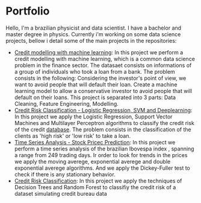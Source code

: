 # Portfolio

Hello,
I'm a brazilian physicist and data scientist. I have a bachelor and master degree in physics. Currently i'm working on some data science projects, bellow i detail some of the main projects in the repositories:

- [Credit modelling with machine learning](https://github.com/lucimariosousa/Credit-modelling-with-machine-learning): In this project we perform a credit modelling with machine learning, which is a common data science problem in the finance sector. The datasaet consists on informations of a group of individuals who took a loan from a bank. The problem consists in the following: Considering the investor's point of view, we want to avoid people that will default their loan. Create a machine learning model to allow a conservative investor to avoid people that will default on their loans. This project is separated into 3 parts: Data Cleaning, Feature Engineering, Modelling.
- [Credit Risk Classification - Logistic Regression, SVM and Deeplearning](https://github.com/lucimariosousa/Credit-Risk-Classification-Logistic-Regression-SVM-and-Deeplearning): In this project we apply the Logistic Regression, Support Vector Machines and Multilayer Perceptron algorithms to classify the credit risk of the credit [database](https://www.kaggle.com/datasets/laotse/credit-risk-dataset). The problem consists in the classification of the clients as 'high risk' or 'low risk' to take a loan. 
- [Time Series Analysis - Stock Pricec Prediction](https://github.com/lucimariosousa/Time-Series-Analysis---Stock-Prices-Prediction): In this project we perform a time series analysis of the brazilian Ibovespa index , spanning a range from 249 trading days. Ir order to look for trends in the prices we apply the moving averege, exponential averege and double exponential averege algorithms. And we apply the Dickey-Fuller test to check if there is any stationary behavior.
- [Credit Risk Classification](https://github.com/lucimariosousa/Classification---Decision-Trees-and-Random-Forest): In this project we apply the techniques of Decision Trees and Random Forest to classifiy the credit risk of a dataset simulating credit bureau data


<!--
**lucimariosousa/lucimariosousa** is a ✨ _special_ ✨ repository because its `README.md` (this file) appears on your GitHub profile.

Here are some ideas to get you started:

- 🔭 I’m currently working on ...
- 🌱 I’m currently learning ...
- 👯 I’m looking to collaborate on ...
- 🤔 I’m looking for help with ...
- 💬 Ask me about ...
- 📫 How to reach me: ...
- 😄 Pronouns: ...
- ⚡ Fun fact: ...
-->
